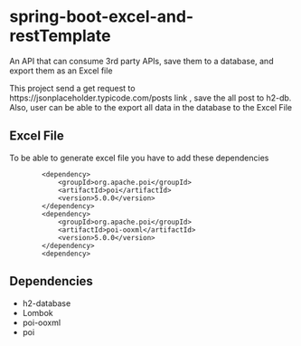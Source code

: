 # spring-boot-excel-and-restTemplate
An API that can consume 3rd party APIs, save them to a database, and export them as an Excel file
<p>
This project send a get request to <a>https://jsonplaceholder.typicode.com/posts</a> link , save the all post to h2-db.
Also, user can be able to the export all data in the database to the Excel File
</p>

## Excel File 
To be able to generate excel file you have to add  these dependencies
```
		<dependency>
			<groupId>org.apache.poi</groupId>
			<artifactId>poi</artifactId>
			<version>5.0.0</version>
		</dependency>
		<dependency>
			<groupId>org.apache.poi</groupId>
			<artifactId>poi-ooxml</artifactId>
			<version>5.0.0</version>
		</dependency>
		<dependency>
```


## Dependencies
<ul>
<li>h2-database</>
<li>Lombok</>
<li>poi-ooxml</li>
<li>poi</li>
</ul>

